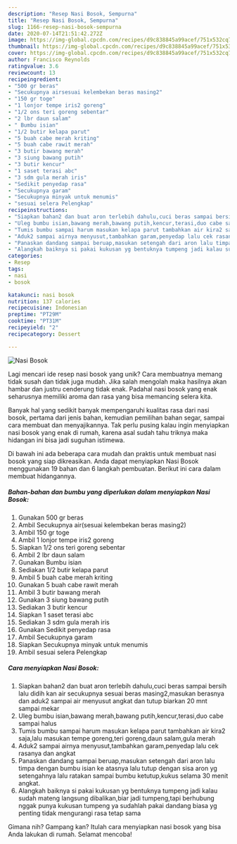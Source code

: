 ```yaml
---
description: "Resep Nasi Bosok, Sempurna"
title: "Resep Nasi Bosok, Sempurna"
slug: 1166-resep-nasi-bosok-sempurna
date: 2020-07-14T21:51:42.272Z
image: https://img-global.cpcdn.com/recipes/d9c838845a99acef/751x532cq70/nasi-bosok-foto-resep-utama.jpg
thumbnail: https://img-global.cpcdn.com/recipes/d9c838845a99acef/751x532cq70/nasi-bosok-foto-resep-utama.jpg
cover: https://img-global.cpcdn.com/recipes/d9c838845a99acef/751x532cq70/nasi-bosok-foto-resep-utama.jpg
author: Francisco Reynolds
ratingvalue: 3.6
reviewcount: 13
recipeingredient:
- "500 gr beras"
- "Secukupnya airsesuai kelembekan beras masing2"
- "150 gr toge"
- "1 lonjor tempe iris2 goreng"
- "1/2 ons teri goreng sebentar"
- "2 lbr daun salam"
- " Bumbu isian"
- "1/2 butir kelapa parut"
- "5 buah cabe merah kriting"
- "5 buah cabe rawit merah"
- "3 butir bawang merah"
- "3 siung bawang putih"
- "3 butir kencur"
- "1 saset terasi abc"
- "3 sdm gula merah iris"
- "Sedikit penyedap rasa"
- "Secukupnya garam"
- "Secukupnya minyak untuk menumis"
- "sesuai selera Pelengkap"
recipeinstructions:
- "Siapkan bahan2 dan buat aron terlebih dahulu,cuci beras sampai bersih lalu didih kan air secukupnya sesuai beras masing2,masukan berasnya dan aduk2 sampai air menyusut angkat dan tutup biarkan 20 mnt sampai mekar"
- "Uleg bumbu isian,bawang merah,bawang putih,kencur,terasi,duo cabe sampai halus"
- "Tumis bumbu sampai harum masukan kelapa parut tambahkan air kira2 saja,lalu masukan tempe goreng,teri goreng,daun salam,gula merah"
- "Aduk2 sampai airnya menyusut,tambahkan garam,penyedap lalu cek rasanya dan angkat"
- "Panaskan dandang sampai beruap,masukan setengah dari aron lalu timpa dengan bumbu isian ke atasnya lalu tutup dengan sisa aron yg setengahnya lalu ratakan sampai bumbu ketutup,kukus selama 30 menit angkat."
- "Alangkah baiknya si pakai kukusan yg bentuknya tumpeng jadi kalau sudah mateng langsung dibalikan,biar jadi tumpeng,tapi berhubung nggak punya kukusan tumpeng ya sudahlah pakai dandang biasa yg penting tidak mengurangi rasa tetap sama"
categories:
- Resep
tags:
- nasi
- bosok

katakunci: nasi bosok 
nutrition: 137 calories
recipecuisine: Indonesian
preptime: "PT29M"
cooktime: "PT31M"
recipeyield: "2"
recipecategory: Dessert

---
```



![Nasi Bosok](https://img-global.cpcdn.com/recipes/d9c838845a99acef/751x532cq70/nasi-bosok-foto-resep-utama.jpg)

Lagi mencari ide resep nasi bosok yang unik? Cara membuatnya memang tidak susah dan tidak juga mudah. Jika salah mengolah maka hasilnya akan hambar dan justru cenderung tidak enak. Padahal nasi bosok yang enak seharusnya memiliki aroma dan rasa yang bisa memancing selera kita.

Banyak hal yang sedikit banyak mempengaruhi kualitas rasa dari nasi bosok, pertama dari jenis bahan, kemudian pemilihan bahan segar, sampai cara membuat dan menyajikannya. Tak perlu pusing kalau ingin menyiapkan nasi bosok yang enak di rumah, karena asal sudah tahu triknya maka hidangan ini bisa jadi suguhan istimewa.




Di bawah ini ada beberapa cara mudah dan praktis untuk membuat nasi bosok yang siap dikreasikan. Anda dapat menyiapkan Nasi Bosok menggunakan 19 bahan dan 6 langkah pembuatan. Berikut ini cara dalam membuat hidangannya.

<!--inarticleads1-->

##### Bahan-bahan dan bumbu yang diperlukan dalam menyiapkan Nasi Bosok:

1. Gunakan 500 gr beras
1. Ambil Secukupnya air(sesuai kelembekan beras masing2)
1. Ambil 150 gr toge
1. Ambil 1 lonjor tempe iris2 goreng
1. Siapkan 1/2 ons teri goreng sebentar
1. Ambil 2 lbr daun salam
1. Gunakan  Bumbu isian
1. Sediakan 1/2 butir kelapa parut
1. Ambil 5 buah cabe merah kriting
1. Gunakan 5 buah cabe rawit merah
1. Ambil 3 butir bawang merah
1. Gunakan 3 siung bawang putih
1. Sediakan 3 butir kencur
1. Siapkan 1 saset terasi abc
1. Sediakan 3 sdm gula merah iris
1. Gunakan Sedikit penyedap rasa
1. Ambil Secukupnya garam
1. Siapkan Secukupnya minyak untuk menumis
1. Ambil sesuai selera Pelengkap




<!--inarticleads2-->

##### Cara menyiapkan Nasi Bosok:

1. Siapkan bahan2 dan buat aron terlebih dahulu,cuci beras sampai bersih lalu didih kan air secukupnya sesuai beras masing2,masukan berasnya dan aduk2 sampai air menyusut angkat dan tutup biarkan 20 mnt sampai mekar
1. Uleg bumbu isian,bawang merah,bawang putih,kencur,terasi,duo cabe sampai halus
1. Tumis bumbu sampai harum masukan kelapa parut tambahkan air kira2 saja,lalu masukan tempe goreng,teri goreng,daun salam,gula merah
1. Aduk2 sampai airnya menyusut,tambahkan garam,penyedap lalu cek rasanya dan angkat
1. Panaskan dandang sampai beruap,masukan setengah dari aron lalu timpa dengan bumbu isian ke atasnya lalu tutup dengan sisa aron yg setengahnya lalu ratakan sampai bumbu ketutup,kukus selama 30 menit angkat.
1. Alangkah baiknya si pakai kukusan yg bentuknya tumpeng jadi kalau sudah mateng langsung dibalikan,biar jadi tumpeng,tapi berhubung nggak punya kukusan tumpeng ya sudahlah pakai dandang biasa yg penting tidak mengurangi rasa tetap sama




Gimana nih? Gampang kan? Itulah cara menyiapkan nasi bosok yang bisa Anda lakukan di rumah. Selamat mencoba!
